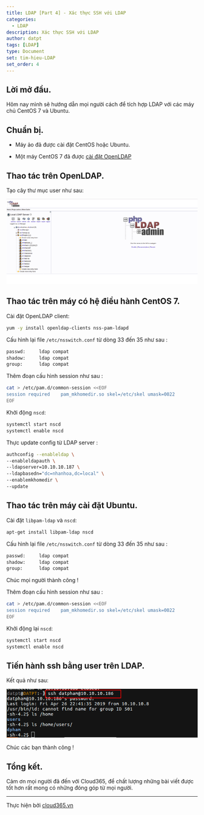 ```yaml
---
title: LDAP [Part 4] - Xác thực SSH với LDAP
categories:
  - LDAP
description: Xác thực SSH với LDAP
author: datpt
tags: [LDAP]
type: Document
set: tim-hieu-LDAP
set_order: 4
---
```


## Lời mở đầu.

Hôm nay mình sẽ hướng dẫn mọi người cách để tích hợp LDAP với các máy chủ CentOS 7 và Ubuntu.

## Chuẩn bị.

- Máy ảo đã được cài đặt CentOS hoặc Ubuntu.

- Một máy CentOS 7 đã được [cài đặt OpenLDAP]()

## Thao tác trên OpenLDAP.

Tạo cây thư mục user như sau:

![ldap-32](/images/img-ldap-datpt/ldap-32.png)

## Thao tác trên máy có hệ điều hành CentOS 7.

Cài đặt OpenLDAP client:

```sh
yum -y install openldap-clients nss-pam-ldapd
```

Cấu hình lại file `/etc/nsswitch.conf` từ dòng 33 đến 35 như sau :

```sh
passwd:     ldap compat
shadow:     ldap compat
group:      ldap compat
```

Thêm đoạn cấu hình session như sau :

```sh
cat > /etc/pam.d/common-session <<EOF
session required    pam_mkhomedir.so skel=/etc/skel umask=0022
EOF
```

Khởi động `nscd`:

```sh
systemctl start nscd
systemctl enable nscd
```

Thực update config từ LDAP server :

```sh
authconfig --enableldap \
--enableldapauth \
--ldapserver=10.10.10.187 \
--ldapbasedn="dc=nhanhoa,dc=local" \
--enablemkhomedir \
--update
```

## Thao tác trên máy cài đặt Ubuntu.

Cài đặt `libpam-ldap` và `nscd`:

```sh
apt-get install libpam-ldap nscd
```

Cấu hình lại file `/etc/nsswitch.conf` từ dòng 33 đến 35 như sau :

```sh
passwd:     ldap compat
shadow:     ldap compat
group:      ldap compat
```

Chúc mọi người thành công !

Thêm đoạn cấu hình session như sau :

```sh
cat > /etc/pam.d/common-session <<EOF
session required    pam_mkhomedir.so skel=/etc/skel umask=0022
EOF
```

Khởi động lại `nscd`:

```sh
systemctl start nscd
systemctl enable nscd
```

## Tiến hành ssh bằng user trên LDAP.

Kết quả như sau:

![ldap-62](/images/img-ldap-datpt/ldap-62.png)

Chúc các bạn thành công !

## Tổng kết.

Cảm ơn mọi người đã đến với Cloud365, để chất lượng những bài viết được tốt hơn rất mong có những đóng góp từ mọi người.

---

Thực hiện bởi <a href="https://cloud365.vn/" target="_blank">cloud365.vn</a>